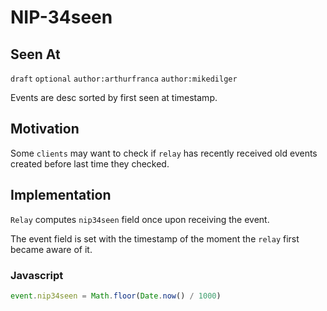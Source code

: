 NIP-34seen
==========

Seen At
-------

`draft` `optional` `author:arthurfranca` `author:mikedilger`

Events are desc sorted by first seen at timestamp.

## Motivation

Some `clients` may want to check if `relay` has recently received old events
created before last time they checked.

## Implementation

`Relay` computes `nip34seen` field once upon receiving the event.

The event field is set with the timestamp of the moment the `relay` first became aware of it.

### Javascript

```js
event.nip34seen = Math.floor(Date.now() / 1000)
```
